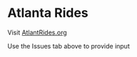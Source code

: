 # Atlanta Rides

Visit [AtlantRides.org](http://AtlantRides.org)

Use the Issues tab above to provide input
